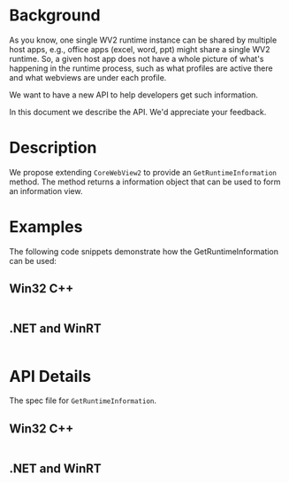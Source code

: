 # Background
As you know, one single WV2 runtime instance can be shared by multiple host apps, e.g., office apps (excel, word, ppt) might share a single WV2 runtime. So, a given host app does not have a whole picture of what's happening in the runtime process, such as what profiles are active there and what webviews are under each profile.

We want to have a new API to help developers get such information.

In this document we describe the API. We'd appreciate your feedback.

# Description
We propose extending `CoreWebView2` to provide an `GetRuntimeInformation` method. The method returns a information object that can be used to
form an information view.

# Examples
The following code snippets demonstrate how the GetRuntimeInformation can be used:
## Win32 C++
```cpp
```

## .NET and WinRT
```c#
```

# API Details
The spec file for `GetRuntimeInformation`.
## Win32 C++
```c++
```

## .NET and WinRT
```c#
```
